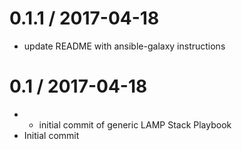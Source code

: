 
0.1.1 / 2017-04-18
==================

  * update README with ansible-galaxy instructions

0.1 / 2017-04-18
================

  * - initial commit of generic LAMP Stack Playbook
  * Initial commit
